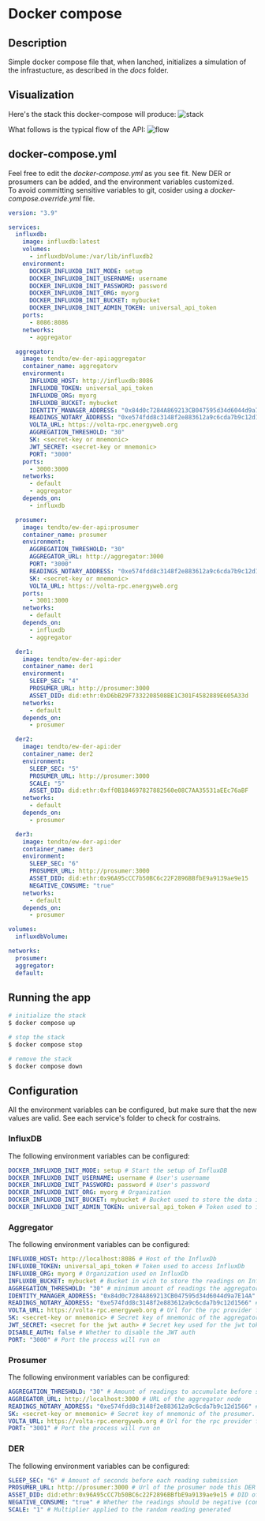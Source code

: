 # Docker compose

## Description

Simple docker compose file that, when lanched, initializes a simulation of the infrastucture, as described in the _docs_ folder.

## Visualization

Here's the stack this docker-compose will produce:
![stack](http://www.plantuml.com/plantuml/proxy?cache=no&src=https://raw.githubusercontent.com/TendTo/EW-DER-API/master/docs/docker-compose-stack.puml)

What follows is the typical flow of the API:
![flow](http://www.plantuml.com/plantuml/proxy?cache=no&src=https://raw.githubusercontent.com/TendTo/EW-DER-API/master/docs/api-sequence.puml)

## docker-compose.yml

Feel free to edit the _docker-compose.yml_ as you see fit. New DER or prosumers can be added, and the environment variables customized.  
To avoid committing sensitive variables to git, cosider using a _docker-compose.override.yml_ file.

```yml
version: "3.9"

services:
  influxdb:
    image: influxdb:latest
    volumes:
      - influxdbVolume:/var/lib/influxdb2
    environment:
      DOCKER_INFLUXDB_INIT_MODE: setup
      DOCKER_INFLUXDB_INIT_USERNAME: username
      DOCKER_INFLUXDB_INIT_PASSWORD: password
      DOCKER_INFLUXDB_INIT_ORG: myorg
      DOCKER_INFLUXDB_INIT_BUCKET: mybucket
      DOCKER_INFLUXDB_INIT_ADMIN_TOKEN: universal_api_token
    ports:
      - 8086:8086
    networks:
      - aggregator

  aggregator:
    image: tendto/ew-der-api:aggregator
    container_name: aggregatorv
    environment:
      INFLUXDB_HOST: http://influxdb:8086
      INFLUXDB_TOKEN: universal_api_token
      INFLUXDB_ORG: myorg
      INFLUXDB_BUCKET: mybucket
      IDENTITY_MANAGER_ADDRESS: "0x84d0c7284A869213CB047595d34d6044d9a7E14A"
      READINGS_NOTARY_ADDRESS: "0xe574fdd8c3148f2e883612a9c6cda7b9c12d1566"
      VOLTA_URL: https://volta-rpc.energyweb.org
      AGGREGATION_THRESHOLD: "30"
      SK: <secret-key or mnemonic>
      JWT_SECRET: <secret-key or mnemonic>
      PORT: "3000"
    ports:
      - 3000:3000
    networks:
      - default
      - aggregator
    depends_on:
      - influxdb

  prosumer:
    image: tendto/ew-der-api:prosumer
    container_name: prosumer
    environment:
      AGGREGATION_THRESHOLD: "30"
      AGGREGATOR_URL: http://aggregator:3000
      PORT: "3000"
      READINGS_NOTARY_ADDRESS: "0xe574fdd8c3148f2e883612a9c6cda7b9c12d1566"
      SK: <secret-key or mnemonic>
      VOLTA_URL: https://volta-rpc.energyweb.org
    ports:
      - 3001:3000
    networks:
      - default
    depends_on:
      - influxdb
      - aggregator

  der1:
    image: tendto/ew-der-api:der
    container_name: der1
    environment:
      SLEEP_SEC: "4"
      PROSUMER_URL: http://prosumer:3000
      ASSET_DID: did:ethr:0xD6bB29F7332208508BE1C301F4582889E605A33d
    networks:
      - default
    depends_on:
      - prosumer

  der2:
    image: tendto/ew-der-api:der
    container_name: der2
    environment:
      SLEEP_SEC: "5"
      PROSUMER_URL: http://prosumer:3000
      SCALE: "5"
      ASSET_DID: did:ethr:0xff0B184697827882560e08C7AA35531aEEc76aBF
    networks:
      - default
    depends_on:
      - prosumer

  der3:
    image: tendto/ew-der-api:der
    container_name: der3
    environment:
      SLEEP_SEC: "6"
      PROSUMER_URL: http://prosumer:3000
      ASSET_DID: did:ethr:0x96A95cCC7b50BC6c22F2896BBfbE9a9139ae9e15
      NEGATIVE_CONSUME: "true"
    networks:
      - default
    depends_on:
      - prosumer

volumes:
  influxdbVolume:

networks:
  prosumer:
  aggregator:
  default:
```

## Running the app

```bash
# initialize the stack
$ docker compose up

# stop the stack
$ docker compose stop

# remove the stack
$ docker compose down
```

## Configuration

All the environment variables can be configured, but make sure that the new values are valid. See each service's folder to check for costrains.

### InfluxDB

The following environment variables can be configured:

```yaml
DOCKER_INFLUXDB_INIT_MODE: setup # Start the setup of InfluxDB
DOCKER_INFLUXDB_INIT_USERNAME: username # User's username
DOCKER_INFLUXDB_INIT_PASSWORD: password # User's password
DOCKER_INFLUXDB_INIT_ORG: myorg # Organization
DOCKER_INFLUXDB_INIT_BUCKET: mybucket # Bucket used to store the data in
DOCKER_INFLUXDB_INIT_ADMIN_TOKEN: universal_api_token # Token used to interact with InfluxDB through the API
```

### Aggregator

The following environment variables can be configured:

```yaml
INFLUXDB_HOST: http://localhost:8086 # Host of the InfluxDb
INFLUXDB_TOKEN: universal_api_token # Token used to access InfluxDb
INFLUXDB_ORG: myorg # Organization used on InfluxDb
INFLUXDB_BUCKET: mybucket # Bucket in wich to store the readings on InfluxDb
AGGREGATION_THRESHOLD: "30" # minimum amount of readings the aggregator will accept as a valid aggregated reading
IDENTITY_MANAGER_ADDRESS: "0x84d0c7284A869213CB047595d34d6044d9a7E14A" # Address of the EW's identity manager smart contract on Volta
READINGS_NOTARY_ADDRESS: "0xe574fdd8c3148f2e883612a9c6cda7b9c12d1566" # Address of the Readings Notary smart contract on Volta
VOLTA_URL: https://volta-rpc.energyweb.org # Url for the rpc provider for Volta
SK: <secret-key or mnemonic> # Secret key of mnemonic of the aggregator
JWT_SECRET: <secret for the jwt auth> # Secret key used for the jwt token signing
DISABLE_AUTH: false # Whether to disable the JWT auth
PORT: "3000" # Port the process will run on
```

### Prosumer

The following environment variables can be configured:

```yaml
AGGREGATION_THRESHOLD: "30" # Amount of readings to accumulate before sending them. Must be equal or greated than the one configured by the aggregator
AGGREGATOR_URL: http://localhost:3000 # URL of the aggregator node
READINGS_NOTARY_ADDRESS: "0xe574fdd8c3148f2e883612a9c6cda7b9c12d1566" # Address of the Readings Notary smart contract on Volta
SK: <secret-key or mnemonic> # Secret key of mnemonic of the prosumer. Must be the owner of all the DERs
VOLTA_URL: https://volta-rpc.energyweb.org # Url for the rpc provider for Volta
PORT: "3001" # Port the process will run on
```

### DER

The following environment variables can be configured:

```yaml
SLEEP_SEC: "6" # Amount of seconds before each reading submission
PROSUMER_URL: http://prosumer:3000 # Url of the prosumer node this DER belongs to
ASSET_DID: did:ethr:0x96A95cCC7b50BC6c22F2896BBfbE9a9139ae9e15 # DID of the DER
NEGATIVE_CONSUME: "true" # Whether the readings should be negative (consume)
SCALE: "1" # Multiplier applied to the random reading generated
```
